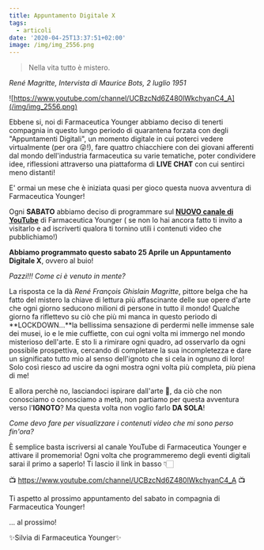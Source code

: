 ```yaml
---
title: Appuntamento Digitale X
tags:
  - articoli
date: '2020-04-25T13:37:51+02:00'
image: /img/img_2556.png
---
```

> Nella vita tutto è mistero.

_René Magritte, Intervista di Maurice Bots, 2 luglio 1951_

![https://www.youtube.com/channel/UCBzcNd6Z480lWkchyanC4_A](/img/img_2556.png)

Ebbene si, noi di Farmaceutica Younger abbiamo deciso di tenerti compagnia in questo lungo periodo di quarantena forzata con degli "Appuntamenti Digitali", un momento digitale in cui poterci vedere virtualmente (per ora 😜!), fare quattro chiacchiere con dei giovani afferenti dal mondo dell'industria farmaceutica su varie tematiche, poter condividere idee, riflessioni attraverso una piattaforma di **LIVE CHAT** con cui sentirci meno distanti!

E' ormai un mese che è iniziata quasi per gioco questa nuova avventura di Farmaceutica Younger!

Ogni **SABATO** abbiamo deciso di programmare sul [**NUOVO canale di YouTube**](https://www.youtube.com/channel/UCBzcNd6Z480lWkchyanC4_A) di Farmaceutica Younger ( se non lo hai ancora fatto ti invito a visitarlo e ad iscriverti qualora ti tornino utili i contenuti video che pubblichiamo!)

**Abbiamo programmato questo sabato 25 Aprile un Appuntamento Digitale X**, ovvero al buio!

_Pazzi!!! Come ci è venuto in mente?_

La risposta ce la dà _René François Ghislain Magritte_, pittore belga che ha fatto del mistero la chiave di lettura più affascinante delle sue opere d'arte che ogni giorno seducono milioni di persone in tutto il mondo! Qualche giorno fa riflettevo su ciò che più mi manca in questo periodo di **LOCKDOWN...**la bellissima sensazione di perdermi nelle immense sale dei musei, io e le mie cuffiette, con cui ogni volta mi immergo nel mondo misterioso dell'arte. E sto li a rimirare ogni quadro, ad osservarlo da ogni possibile prospettiva, cercando di completare la sua incompletezza e dare un significato tutto mio al senso dell'ignoto che si cela in ognuno di loro! Solo così riesco ad uscire da ogni mostra ogni volta più completa, più piena di me!

E allora perchè no, lasciandoci ispirare dall'arte 🎨, da ciò che non conosciamo o conosciamo a metà, non partiamo per questa avventura verso l'**IGNOTO**? Ma questa volta non voglio farlo **DA SOLA**!

_Come devo fare per visualizzare i contenuti video che mi sono perso fin'ora?_

È semplice basta iscriversi al canale YouTube di Farmaceutica Younger e attivare il promemoria! Ogni volta che programmeremo degli eventi digitali sarai il primo a saperlo! Ti lascio il link in basso 👇🏻

📺 https://www.youtube.com/channel/UCBzcNd6Z480lWkchyanC4_A 📺

Ti aspetto al prossimo appuntamento del sabato in compagnia di Farmaceutica Younger!

... al prossimo!

✨Silvia di Farmaceutica Younger✨
